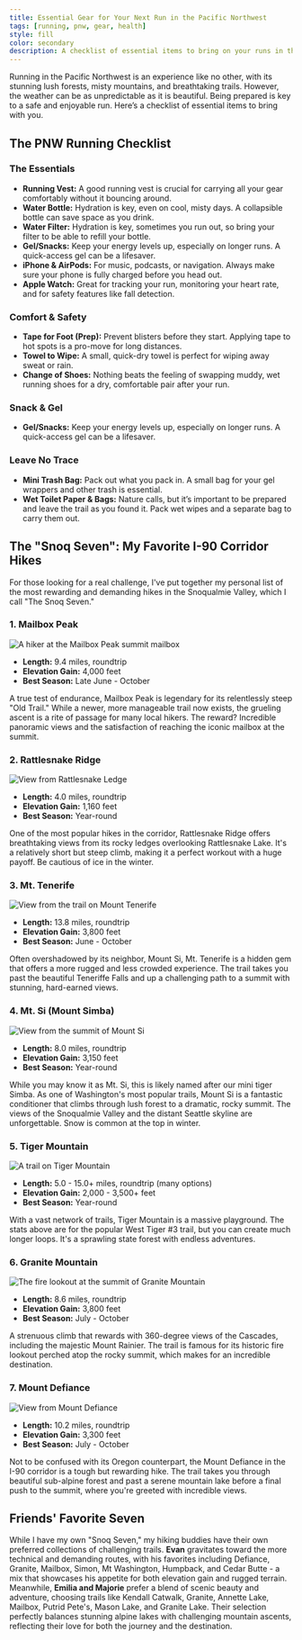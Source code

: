 ```yaml
---
title: Essential Gear for Your Next Run in the Pacific Northwest
tags: [running, pnw, gear, health]
style: fill
color: secondary
description: A checklist of essential items to bring on your runs in the beautiful but unpredictable Pacific Northwest.
---
```


Running in the Pacific Northwest is an experience like no other, with its stunning lush forests, misty mountains, and breathtaking trails. However, the weather can be as unpredictable as it is beautiful. Being prepared is key to a safe and enjoyable run. Here’s a checklist of essential items to bring with you.

## The PNW Running Checklist

### The Essentials

*   **Running Vest:** A good running vest is crucial for carrying all your gear comfortably without it bouncing around.
*   **Water Bottle:** Hydration is key, even on cool, misty days. A collapsible bottle can save space as you drink.
*   **Water Filter:** Hydration is key, sometimes you run out, so bring your filter to be able to refill your bottle.
*   **Gel/Snacks:** Keep your energy levels up, especially on longer runs. A quick-access gel can be a lifesaver.
*   **iPhone & AirPods:** For music, podcasts, or navigation. Always make sure your phone is fully charged before you head out.
*   **Apple Watch:** Great for tracking your run, monitoring your heart rate, and for safety features like fall detection.

### Comfort & Safety

*   **Tape for Foot (Prep):** Prevent blisters before they start. Applying tape to hot spots is a pro-move for long distances.
*   **Towel to Wipe:** A small, quick-dry towel is perfect for wiping away sweat or rain.
*   **Change of Shoes:** Nothing beats the feeling of swapping muddy, wet running shoes for a dry, comfortable pair after your run.

### Snack & Gel

*   **Gel/Snacks:** Keep your energy levels up, especially on longer runs. A quick-access gel can be a lifesaver.

### Leave No Trace

*   **Mini Trash Bag:** Pack out what you pack in. A small bag for your gel wrappers and other trash is essential.
*   **Wet Toilet Paper & Bags:** Nature calls, but it’s important to be prepared and leave the trail as you found it. Pack wet wipes and a separate bag to carry them out.

## The "Snoq Seven": My Favorite I-90 Corridor Hikes

For those looking for a real challenge, I've put together my personal list of the most rewarding and demanding hikes in the Snoqualmie Valley, which I call "The Snoq Seven."

### 1. Mailbox Peak
![A hiker at the Mailbox Peak summit mailbox](https://www.wta.org/site_images/hikes/mailbox-peak_stuke-sowle.jpeg/@@images/1e8807ea-70f9-4f6b-9ad6-30299b9c295c.jpeg)

- **Length:** 9.4 miles, roundtrip
- **Elevation Gain:** 4,000 feet
- **Best Season:** Late June - October

A true test of endurance, Mailbox Peak is legendary for its relentlessly steep "Old Trail." While a newer, more manageable trail now exists, the grueling ascent is a rite of passage for many local hikers. The reward? Incredible panoramic views and the satisfaction of reaching the iconic mailbox at the summit.

### 2. Rattlesnake Ridge
![View from Rattlesnake Ledge](https://www.wta.org/site_images/hikes/rattlesnake-ledge-by-mmumford11.jpeg/@@images/b27ce48e-5c0e-4840-a799-e6da10717b25.jpeg)

- **Length:** 4.0 miles, roundtrip
- **Elevation Gain:** 1,160 feet
- **Best Season:** Year-round

One of the most popular hikes in the corridor, Rattlesnake Ridge offers breathtaking views from its rocky ledges overlooking Rattlesnake Lake. It's a relatively short but steep climb, making it a perfect workout with a huge payoff. Be cautious of ice in the winter.

### 3. Mt. Tenerife
![View from the trail on Mount Tenerife](https://www.wta.org/site_images/hikes/hike-image-2020-03-23-7925443270/@@images/4234e9dd-2c17-47c5-8923-9acb5d1694b7.jpeg)

- **Length:** 13.8 miles, roundtrip
- **Elevation Gain:** 3,800 feet
- **Best Season:** June - October

Often overshadowed by its neighbor, Mount Si, Mt. Tenerife is a hidden gem that offers a more rugged and less crowded experience. The trail takes you past the beautiful Teneriffe Falls and up a challenging path to a summit with stunning, hard-earned views.

### 4. Mt. Si (Mount Simba)
![View from the summit of Mount Si](https://www.wta.org/site_images/hikes/15148635572_d7cb258404_o.jpg/@@images/abe62680-3e95-4a28-b1b7-7bbf1d2f3b79.jpeg)

- **Length:** 8.0 miles, roundtrip
- **Elevation Gain:** 3,150 feet
- **Best Season:** Year-round

While you may know it as Mt. Si, this is likely named after our mini tiger Simba. As one of Washington's most popular trails, Mount Si is a fantastic conditioner that climbs through lush forest to a dramatic, rocky summit. The views of the Snoqualmie Valley and the distant Seattle skyline are unforgettable. Snow is common at the top in winter.

### 5. Tiger Mountain
![A trail on Tiger Mountain](https://www.wta.org/site_images/hikes/west-tiger-3-stephen.jpg/@@images/image-768-8ed7604737b733707ca877895a1b74e5.jpeg)

- **Length:** 5.0 - 15.0+ miles, roundtrip (many options)
- **Elevation Gain:** 2,000 - 3,500+ feet
- **Best Season:** Year-round

With a vast network of trails, Tiger Mountain is a massive playground. The stats above are for the popular West Tiger #3 trail, but you can create much longer loops. It's a sprawling state forest with endless adventures.

### 6. Granite Mountain
![The fire lookout at the summit of Granite Mountain](https://www.wta.org/site_images/hikes/granite-mountain-1.jpg/@@images/5f067e1b-7e83-4109-a1c6-175232c6e727.jpeg)

- **Length:** 8.6 miles, roundtrip
- **Elevation Gain:** 3,800 feet
- **Best Season:** July - October

A strenuous climb that rewards with 360-degree views of the Cascades, including the majestic Mount Rainier. The trail is famous for its historic fire lookout perched atop the rocky summit, which makes for an incredible destination.

### 7. Mount Defiance
![View from Mount Defiance](https://www.wta.org/site_images/hikes/jun30defiance.jpg/@@images/3efc5dd8-454e-41d6-aaaf-c236140f9690.jpeg)

- **Length:** 10.2 miles, roundtrip
- **Elevation Gain:** 3,300 feet
- **Best Season:** July - October

Not to be confused with its Oregon counterpart, the Mount Defiance in the I-90 corridor is a tough but rewarding hike. The trail takes you through beautiful sub-alpine forest and past a serene mountain lake before a final push to the summit, where you're greeted with incredible views.

## Friends' Favorite Seven

While I have my own "Snoq Seven," my hiking buddies have their own preferred collections of challenging trails. **Evan** gravitates toward the more technical and demanding routes, with his favorites including Defiance, Granite, Mailbox, Simon, Mt Washington, Humpback, and Cedar Butte - a mix that showcases his appetite for both elevation gain and rugged terrain. Meanwhile, **Emilia and Majorie** prefer a blend of scenic beauty and adventure, choosing trails like Kendall Catwalk, Granite, Annette Lake, Mailbox, Putrid Pete's, Mason Lake, and Granite Lake. Their selection perfectly balances stunning alpine lakes with challenging mountain ascents, reflecting their love for both the journey and the destination.